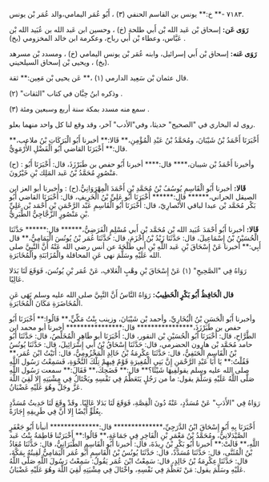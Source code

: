 ٧١٨٣ -** خ:** يونس بن القاسم الحنفي (٣) ، أَبُو عُمَر اليمامي،والد عُمَر بْن يونس.

**رَوَى عَن:** إسحاق بْن عَبد الله بْن أَبي طلحة (خ) ، وحسين ابن عَبد الله بن عُبَيد الله بْن عَبَّاس، وعطاء بْن أَبي رباح، وعكرمة ابن خالد المخزومي (بخ) .

**رَوَى عَنه:** إسحاق بْن أَبي إسرائيل، وابنه عُمَر بْن يونس اليمامي (خ) ، ومسدد بْن مسرهد (بخ) ، ويحيى بْن إسحاق السيلحيني.

قال عثمان بْن سَعِيد الدارمي (١) ،** عَن يحيى بْن مَعِين:** ثقة.

وذكره ابنُ حِبَّان في كتاب "الثقات" (٢) .

سمع منه مسدد بمكة سنة أربع وسبعين ومئة (٣) .

روى له البخاري في "الصحيح" حديثا، وفي"الأدب" آخر، وقد وقع لنا كل واحد منهما بعلو.

أَخْبَرَنَا أَحْمَدُ بْنُ شَيْبَانَ، ومُحَمَّدُ بْنُ عَبْدِ الْمُؤْمِنِ،** قَالا:** أخبرنا أَبُو الْبَرَكَاتِ بْنُ ملاعب،** قال:** أَخْبَرَنَا القاضي أَبُو الْفَضْلِ الأُرْمَوِيُّ.

(ح) : وأخبرنا أَحْمَدُ بْن شيبان،**** قال:**** أخبرنا أَبُو حفص بن طَبَرْزَذَ، قال: أَخْبَرَنَا أَبُو مَنْصُورٍ مُحَمَّدُ بْنُ عَبد المَلِك بْنِ خَيْرُونَ.

**قَالا:** أخبرنا أَبُو الْقَاسِمِ يُوسُفُ بْنُ مُحَمَّدِ بْنِ أَحْمَدَ الْمِهْرَوَانِيُّ.(ح) : وأخبرنا أبو العز ابن الصيقل الحراني،****** قال:****** أَخْبَرَنَا أَبُو عَلِيِّ بْنُ الْخَرِيفِ، قال: أَخْبَرَنَا القاضي أَبُو بَكْر مُحَمَّد بْن عبدا لباقي الأَنْصارِيّ، قال: أَخْبَرَنَا أَبُو الْقَاسِمِ عَبْد الرَّحْمَنِ بْن أَحْمَد بْن عَلِيِّ بْنِ مَنْصُورٍ الزَّجَّاجِيُّ الطَّبَرِيُّ.

**قَالا:** أخبرنا أَبُو أَحْمَدَ عُبَيد الله بْن مُحَمَّد بْن أَبي مُسْلِمٍ الْفَرَضِيُّ،****** قال:****** حَدَّثَنَا الْحُسَيْنُ بْنُ إِسْمَاعِيلَ، قال: حَدَّثَنَا زَيْدُ بْنُ أَخْزَمَ، قال: حَدَّثَنَا عُمَر بْنُ يُونُسَ الْيَمَامِيُّ،** قال أَبِي:** أخبرنا عَنْ إِسْحَاقَ بْنِ عَبد اللَّهِ بْنِ أَبي طَلْحَةَ عن أنس رضي الله عَنْهُ أَنَّ النَّبِيَّ صلى الله عَلَيْهِ وسَلَّمَ نهى عَنِ المحاقلة والْمُزَابَنَةِ والْمُخَابَرَةِ.

رَوَاهُ فِي "الصَّحِيحِ" (١) عَنْ إِسْحَاقَ بْنِ وهْبٍ الْعَلافِ، عَنْ عُمَر بْنِ يُونُسَ، فَوَقَعَ لَنَا بَدَلا عَالِيًا.

**قال الْحَافِظُ أَبُو بَكْرٍ الْخَطِيبُ:** رَوَاهُ النَّاسُ أَنَّ النَّبِيَّ صلى الله عليه وسلم نَهَى عَنِ الْمُخَاضَرَةِ مَكَانَ الْمُخَابَرَةِ.

وأخبرنا أَبُو الْحَسَنِ بْنُ الْبُخَارِيِّ، وأحمد بْن شَيْبَانَ، وزينب بِنْتُ مَكِّيٍّ،** قَالُوا:** أَخْبَرَنَا أَبُو حفص بن طَبَرْزَذَ،**************** قال:**************** أخبرنا أبو محمد ابن الطَّرَّاحِ، قال: أَخْبَرَنَا أَبُو الْحُسَيْنِ بْن النقور، قال: أَخْبَرَنَا أبو طَاهِرٍ الْمُخَلِّصُ، قال: حَدَّثَنَا أَبُو حامد مُحَمَّد بْن هارون الحضرمي، قال: حَدَّثَنَا إِسْحَاقُ بْنُ أَبي إِسْرَائِيلَ، قال: حَدَّثَنَا يُونُسُ بْنُ الْقَاسِمِ الْحَنَفِيُّ، قال: حَدَّثَنَا عِكْرِمَةُ بْنُ خَالِدٍ الْمَخْزُومِيُّ، قال: أَتَيْتُ ابْنَ عُمَر،** فَقُلْتُ:** يَا أَبَا عَبْدِ الرَّحْمَنِ إِنَّ بَنِي الْمُغِيرَةِ قَوْمٌ فِيهِمْ تِلْكَ النَّخْوَةِ، فَسَمِعْتُ رَسُول اللَّهِ صلى الله عليه وسلم يقولفِيهَا شَيْئًا؟** قال:** فَضَحِكَ،** فَقَالَ:** سمعت رَسُول اللَّهِ صَلَّى اللَّهُ عَلَيْهِ وَسَلَّمَ يقول: ما من رَجُلٍ يَتَعَظَّمُ فِي نَفْسِهِ ويَخْتَالُ فِي مِشْيَتِهِ إِلا لَقِيَ اللَّهَ عَزَّ وجَلَّ وهُوَ عَلَيْهِ غَضْبَانُ.

رَوَاهُ فِي "الأَدَبِ" عَنْ مُسَدَّدٍ، عَنْهُ دُونَ الْقِصَّةِ، فَوَقَعَ لَنَا بَدَلا عَالِيًا. وقَدْ وقَعَ لَنَا حَدِيثُ مُسَدَّدٍ بِعُلُوٍّ أَيْضًا إِلا أَنَّ فِي طَرِيقِهِ إِجَازَةً.

أَخْبَرَنَا بِهِ أَبُو إِسْحَاقَ ابْنُ الدَّرَجِيِّ،************** قال:************** أنبأنا أَبُو جَعْفَرٍ الصَّيْدَلانِيُّ، ومُحَمَّدُ بْنُ مَعْمَرِ بْنِ الْفَاخِرِ فِي جَمَاعَةٍ،** قَالُوا:** أَخْبَرَتْنا فَاطِمَةُ بِنْتُ عَبد اللَّهِ،** قَالَتْ:** أخبرنا أَبُو بَكْرِ بْنُ رِيذَةَ، قال: أخبرنا أَبُو الْقَاسِمِ الطَّبَرَانِيُّ، قال: حَدَّثَنَا مُعَاذُ بْنُ الْمُثَنَّى، قال: حَدَّثَنَا مُسَدَّدٌ، قال: حَدَّثَنَا يُونُسُ بْنُ الْقَاسِمِ أَبُو عُمَر الْيَمَامِيُّ لَقِيتُهُ بِمَكَّةَ، قال: حَدَّثَنَا عِكْرِمَةُ بْنُ خَالِدٍ، قال: سَمِعْتُ ابْنَ عُمَر يَقُولُ: سَمِعْتُ رَسُولَ اللَّهِ صَلَّى اللَّهُ عَلَيْهِ وسَلَّمَ يقول: مَنْ تَعَظَّمَ فِي نَفْسِهِ، واخْتَالَ فِي مِشْيَتِهِ لَقِيَ اللَّهَ وهُوَ عَلَيْهِ غَضْبَانُ.